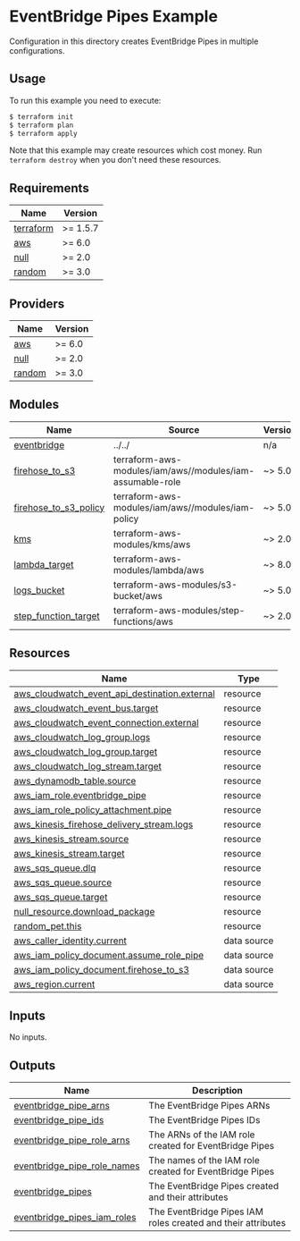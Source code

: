 # EventBridge Pipes Example

Configuration in this directory creates EventBridge Pipes in multiple configurations.

## Usage

To run this example you need to execute:

```bash
$ terraform init
$ terraform plan
$ terraform apply
```

Note that this example may create resources which cost money. Run `terraform destroy` when you don't need these resources.

<!-- BEGIN_TF_DOCS -->
## Requirements

| Name | Version |
|------|---------|
| <a name="requirement_terraform"></a> [terraform](#requirement\_terraform) | >= 1.5.7 |
| <a name="requirement_aws"></a> [aws](#requirement\_aws) | >= 6.0 |
| <a name="requirement_null"></a> [null](#requirement\_null) | >= 2.0 |
| <a name="requirement_random"></a> [random](#requirement\_random) | >= 3.0 |

## Providers

| Name | Version |
|------|---------|
| <a name="provider_aws"></a> [aws](#provider\_aws) | >= 6.0 |
| <a name="provider_null"></a> [null](#provider\_null) | >= 2.0 |
| <a name="provider_random"></a> [random](#provider\_random) | >= 3.0 |

## Modules

| Name | Source | Version |
|------|--------|---------|
| <a name="module_eventbridge"></a> [eventbridge](#module\_eventbridge) | ../../ | n/a |
| <a name="module_firehose_to_s3"></a> [firehose\_to\_s3](#module\_firehose\_to\_s3) | terraform-aws-modules/iam/aws//modules/iam-assumable-role | ~> 5.0 |
| <a name="module_firehose_to_s3_policy"></a> [firehose\_to\_s3\_policy](#module\_firehose\_to\_s3\_policy) | terraform-aws-modules/iam/aws//modules/iam-policy | ~> 5.0 |
| <a name="module_kms"></a> [kms](#module\_kms) | terraform-aws-modules/kms/aws | ~> 2.0 |
| <a name="module_lambda_target"></a> [lambda\_target](#module\_lambda\_target) | terraform-aws-modules/lambda/aws | ~> 8.0 |
| <a name="module_logs_bucket"></a> [logs\_bucket](#module\_logs\_bucket) | terraform-aws-modules/s3-bucket/aws | ~> 5.0 |
| <a name="module_step_function_target"></a> [step\_function\_target](#module\_step\_function\_target) | terraform-aws-modules/step-functions/aws | ~> 2.0 |

## Resources

| Name | Type |
|------|------|
| [aws_cloudwatch_event_api_destination.external](https://registry.terraform.io/providers/hashicorp/aws/latest/docs/resources/cloudwatch_event_api_destination) | resource |
| [aws_cloudwatch_event_bus.target](https://registry.terraform.io/providers/hashicorp/aws/latest/docs/resources/cloudwatch_event_bus) | resource |
| [aws_cloudwatch_event_connection.external](https://registry.terraform.io/providers/hashicorp/aws/latest/docs/resources/cloudwatch_event_connection) | resource |
| [aws_cloudwatch_log_group.logs](https://registry.terraform.io/providers/hashicorp/aws/latest/docs/resources/cloudwatch_log_group) | resource |
| [aws_cloudwatch_log_group.target](https://registry.terraform.io/providers/hashicorp/aws/latest/docs/resources/cloudwatch_log_group) | resource |
| [aws_cloudwatch_log_stream.target](https://registry.terraform.io/providers/hashicorp/aws/latest/docs/resources/cloudwatch_log_stream) | resource |
| [aws_dynamodb_table.source](https://registry.terraform.io/providers/hashicorp/aws/latest/docs/resources/dynamodb_table) | resource |
| [aws_iam_role.eventbridge_pipe](https://registry.terraform.io/providers/hashicorp/aws/latest/docs/resources/iam_role) | resource |
| [aws_iam_role_policy_attachment.pipe](https://registry.terraform.io/providers/hashicorp/aws/latest/docs/resources/iam_role_policy_attachment) | resource |
| [aws_kinesis_firehose_delivery_stream.logs](https://registry.terraform.io/providers/hashicorp/aws/latest/docs/resources/kinesis_firehose_delivery_stream) | resource |
| [aws_kinesis_stream.source](https://registry.terraform.io/providers/hashicorp/aws/latest/docs/resources/kinesis_stream) | resource |
| [aws_kinesis_stream.target](https://registry.terraform.io/providers/hashicorp/aws/latest/docs/resources/kinesis_stream) | resource |
| [aws_sqs_queue.dlq](https://registry.terraform.io/providers/hashicorp/aws/latest/docs/resources/sqs_queue) | resource |
| [aws_sqs_queue.source](https://registry.terraform.io/providers/hashicorp/aws/latest/docs/resources/sqs_queue) | resource |
| [aws_sqs_queue.target](https://registry.terraform.io/providers/hashicorp/aws/latest/docs/resources/sqs_queue) | resource |
| [null_resource.download_package](https://registry.terraform.io/providers/hashicorp/null/latest/docs/resources/resource) | resource |
| [random_pet.this](https://registry.terraform.io/providers/hashicorp/random/latest/docs/resources/pet) | resource |
| [aws_caller_identity.current](https://registry.terraform.io/providers/hashicorp/aws/latest/docs/data-sources/caller_identity) | data source |
| [aws_iam_policy_document.assume_role_pipe](https://registry.terraform.io/providers/hashicorp/aws/latest/docs/data-sources/iam_policy_document) | data source |
| [aws_iam_policy_document.firehose_to_s3](https://registry.terraform.io/providers/hashicorp/aws/latest/docs/data-sources/iam_policy_document) | data source |
| [aws_region.current](https://registry.terraform.io/providers/hashicorp/aws/latest/docs/data-sources/region) | data source |

## Inputs

No inputs.

## Outputs

| Name | Description |
|------|-------------|
| <a name="output_eventbridge_pipe_arns"></a> [eventbridge\_pipe\_arns](#output\_eventbridge\_pipe\_arns) | The EventBridge Pipes ARNs |
| <a name="output_eventbridge_pipe_ids"></a> [eventbridge\_pipe\_ids](#output\_eventbridge\_pipe\_ids) | The EventBridge Pipes IDs |
| <a name="output_eventbridge_pipe_role_arns"></a> [eventbridge\_pipe\_role\_arns](#output\_eventbridge\_pipe\_role\_arns) | The ARNs of the IAM role created for EventBridge Pipes |
| <a name="output_eventbridge_pipe_role_names"></a> [eventbridge\_pipe\_role\_names](#output\_eventbridge\_pipe\_role\_names) | The names of the IAM role created for EventBridge Pipes |
| <a name="output_eventbridge_pipes"></a> [eventbridge\_pipes](#output\_eventbridge\_pipes) | The EventBridge Pipes created and their attributes |
| <a name="output_eventbridge_pipes_iam_roles"></a> [eventbridge\_pipes\_iam\_roles](#output\_eventbridge\_pipes\_iam\_roles) | The EventBridge Pipes IAM roles created and their attributes |
<!-- END_TF_DOCS -->
